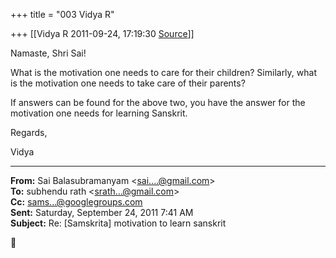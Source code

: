 +++
title = "003 Vidya R"

+++
[[Vidya R	2011-09-24, 17:19:30 [Source](https://groups.google.com/g/samskrita/c/2tWNvpWd0gw)]]



Namaste, Shri Sai!  
  

What is the motivation one needs to care for their children? Similarly, what is the motivation one needs to take care of their parents?

  

If answers can be found for the above two, you have the answer for the motivation one needs for learning Sanskrit. 

  

Regards,

  
Vidya

  

------------------------------------------------------------------------

**From:** Sai Balasubramanyam \<[sai....@gmail.com]()\>  
**To:** subhendu rath \<[srath...@gmail.com]()\>  
**Cc:** [sams...@googlegroups.com]()  
**Sent:** Saturday, September 24, 2011 7:41 AM  
**Subject:** Re: \[Samskrita\] motivation to learn sanskrit  



